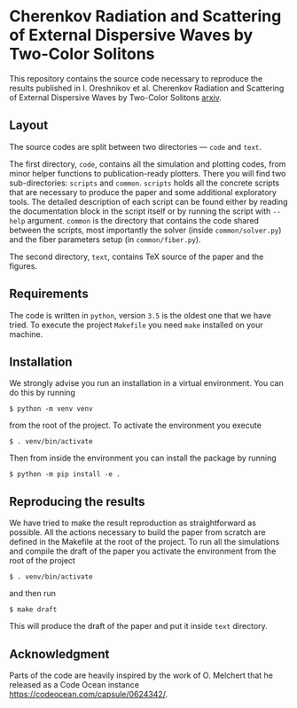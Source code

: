 # Cherenkov Radiation and Scattering of External Dispersive Waves by Two-Color Solitons

This repository contains the source code necessary to reproduce the results
published in I. Oreshnikov et al. Cherenkov Radiation and Scattering of
External Dispersive Waves by Two-Color Solitons [arxiv](https://arxiv.org/).

## Layout

The source codes are split between two directories — `code` and `text`.

The first directory, `code`, contains all the simulation and plotting codes,
from minor helper functions to publication-ready plotters. There you will find
two sub-directories: `scripts` and `common`. `scripts` holds all the concrete
scripts that are necessary to produce the paper and some additional exploratory
tools. The detailed description of each script can be found either by reading
the documentation block in the script itself or by running the script with
`--help` argument. `common` is the directory that contains the code shared
between the scripts, most importantly the solver (inside `common/solver.py`)
and the fiber parameters setup (in `common/fiber.py`).

The second directory, `text`, contains TeX source of the paper and the figures.

## Requirements

The code is written in `python`, version `3.5` is the oldest one that we have
tried. To execute the project `Makefile` you need `make` installed on your
machine.

## Installation

We strongly advise you run an installation in a virtual environment. You can do
this by running

    $ python -m venv venv

from the root of the project. To activate the environment you execute

    $ . venv/bin/activate

Then from inside the environment you can install the package by running

    $ python -m pip install -e .

## Reproducing the results

We have tried to make the result reproduction as straightforward as possible.
All the actions necessary to build the paper from scratch are defined in the
Makefile at the root of the project. To run all the simulations and compile the
draft of the paper you activate the environment from the root of the project

    $ . venv/bin/activate

and then run

    $ make draft

This will produce the draft of the paper and put it inside `text` directory.

## Acknowledgment

Parts of the code are heavily inspired by the work of O. Melchert that he
released as a Code Ocean instance https://codeocean.com/capsule/0624342/.
